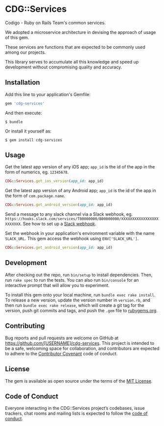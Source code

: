 # CDG::Services

Codigo - Ruby on Rails Team's common services.

We adopted a microservice architecture in devising the approach of usage of this gem.

These services are functions that are expected to be commonly used among our projects.

This library serves to accumulate all this knowledge and speed up development without compromising quality and accuracy.

## Installation

Add this line to your application's Gemfile:

```ruby
gem 'cdg-services'
```

And then execute:

    $ bundle

Or install it yourself as:

    $ gem install cdg-services

## Usage

Get the latest app version of any iOS app; `app_id` is the id of the app in the form of numerics, eg. `12345678`.
```ruby
CDG::Services.get_ios_version(app_id: app_id)
```


Get the latest app version of any Android app; `app_id` is the id of the app in the form of `com.package.name`.
```ruby
CDG::Services.get_android_version(app_id: app_id)
```


Send a message to any slack channel via a Slack webhook, eg. `https://hooks.slack.com/services/T00000000/B00000000/XXXXXXXXXXXXXXXXXXXXXXXX`. See how to set up a [Slack webhook](https://api.slack.com/incoming-webhooks).

Set the webhook in your application's environment variable with the name `SLACK_URL`. This gem access the webhook using `ENV['SLACK_URL']`.
```ruby
CDG::Services.get_android_version(app_id: app_id)
```

## Development

After checking out the repo, run `bin/setup` to install dependencies. Then, run `rake spec` to run the tests. You can also run `bin/console` for an interactive prompt that will allow you to experiment.

To install this gem onto your local machine, run `bundle exec rake install`. To release a new version, update the version number in `version.rb`, and then run `bundle exec rake release`, which will create a git tag for the version, push git commits and tags, and push the `.gem` file to [rubygems.org](https://rubygems.org).

## Contributing

Bug reports and pull requests are welcome on GitHub at https://github.com/[USERNAME]/cdg-services. This project is intended to be a safe, welcoming space for collaboration, and contributors are expected to adhere to the [Contributor Covenant](http://contributor-covenant.org) code of conduct.

## License

The gem is available as open source under the terms of the [MIT License](http://opensource.org/licenses/MIT).

## Code of Conduct

Everyone interacting in the CDG::Services project’s codebases, issue trackers, chat rooms and mailing lists is expected to follow the [code of conduct](https://github.com/[USERNAME]/cdg-services/blob/master/CODE_OF_CONDUCT.md).
